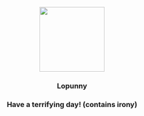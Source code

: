 <p align="center">
    <img src="https://raw.githubusercontent.com/PokeAPI/sprites/master/sprites/pokemon/428.png" width="150" height="150">
</p>
<h3 align="center"> <b>Lopunny</b></h3>
<h3 align="center">Have a terrifying day! (contains irony)</h3>
